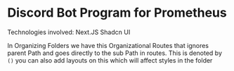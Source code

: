 # Discord Bot Program for Prometheus 

Technologies involved:
Next.JS
Shadcn UI 

In Organizing Folders we have this Organizational Routes that ignores parent Path and goes directly to the sub Path in routes. This is denoted by `()` you can also add layouts on this which will affect styles in the folder  

